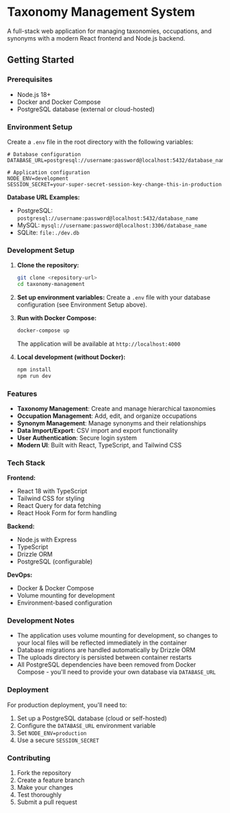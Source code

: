 # Taxonomy Management System

A full-stack web application for managing taxonomies, occupations, and synonyms with a modern React frontend and Node.js backend.

## Getting Started

### Prerequisites

- Node.js 18+
- Docker and Docker Compose
- PostgreSQL database (external or cloud-hosted)

### Environment Setup

Create a `.env` file in the root directory with the following variables:

```env
# Database configuration
DATABASE_URL=postgresql://username:password@localhost:5432/database_name

# Application configuration
NODE_ENV=development
SESSION_SECRET=your-super-secret-session-key-change-this-in-production
```

**Database URL Examples:**
- PostgreSQL: `postgresql://username:password@localhost:5432/database_name`
- MySQL: `mysql://username:password@localhost:3306/database_name`
- SQLite: `file:./dev.db`

### Development Setup

1. **Clone the repository:**
   ```bash
   git clone <repository-url>
   cd taxonomy-management
   ```

2. **Set up environment variables:**
   Create a `.env` file with your database configuration (see Environment Setup above).

3. **Run with Docker Compose:**
   ```bash
   docker-compose up
   ```

   The application will be available at `http://localhost:4000`

4. **Local development (without Docker):**
   ```bash
   npm install
   npm run dev
   ```

### Features

- **Taxonomy Management**: Create and manage hierarchical taxonomies
- **Occupation Management**: Add, edit, and organize occupations
- **Synonym Management**: Manage synonyms and their relationships
- **Data Import/Export**: CSV import and export functionality
- **User Authentication**: Secure login system
- **Modern UI**: Built with React, TypeScript, and Tailwind CSS

### Tech Stack

**Frontend:**
- React 18 with TypeScript
- Tailwind CSS for styling
- React Query for data fetching
- React Hook Form for form handling

**Backend:**
- Node.js with Express
- TypeScript
- Drizzle ORM
- PostgreSQL (configurable)

**DevOps:**
- Docker & Docker Compose
- Volume mounting for development
- Environment-based configuration

### Development Notes

- The application uses volume mounting for development, so changes to your local files will be reflected immediately in the container
- Database migrations are handled automatically by Drizzle ORM
- The uploads directory is persisted between container restarts
- All PostgreSQL dependencies have been removed from Docker Compose - you'll need to provide your own database via `DATABASE_URL`

### Deployment

For production deployment, you'll need to:
1. Set up a PostgreSQL database (cloud or self-hosted)
2. Configure the `DATABASE_URL` environment variable
3. Set `NODE_ENV=production`
4. Use a secure `SESSION_SECRET`

### Contributing

1. Fork the repository
2. Create a feature branch
3. Make your changes
4. Test thoroughly
5. Submit a pull request
